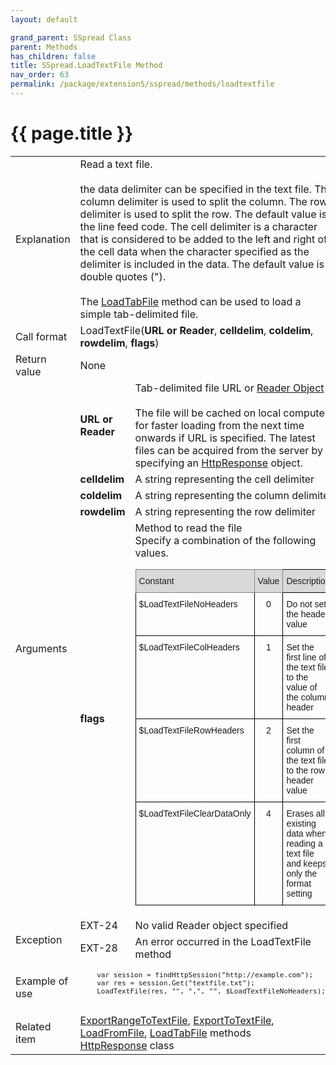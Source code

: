 ```yaml
---
layout: default

grand_parent: SSpread Class
parent: Methods
has_children: false
title: SSpread.LoadTextFile Method
nav_order: 63
permalink: /package/extension5/sspread/methods/loadtextfile
---
```

# {{ page.title }}

<table>
  <tr>
    <td>Explanation</td>
    <td colspan="2">Read a text file.<br><br> the data delimiter can be specified in the text file. The column delimiter is used to split the column. The row delimiter is used to split the row. The default value is the line feed code. The cell delimiter is a character that is considered to be added to the left and right of the cell data when the character specified as the delimiter is included in the data. The default value is double quotes ("). <br><br> The <a href="/package/extension5/sspread/methods/loadtabfile">LoadTabFile</a> method can be used to load a simple tab-delimited file.</td>
  </tr>
  <tr>
    <td>Call format</td>
    <td colspan="2">LoadTextFile(<b>URL or Reader</b>, <b>celldelim</b>, <b>coldelim</b>, <b>rowdelim</b>, <b>flags</b>)</td>
  </tr>
  <tr>
    <td>Return value</td>
    <td colspan="2">None</td>
  </tr>  
  <tr>
    <td rowspan="5">Arguments</td>
    <td><b>URL or Reader</b></td>
    <td>Tab-delimited file URL or <a href="/base/readerwriter#reader-object">Reader Object</a><br><br> The file will be cached on local computer for faster loading from the next time onwards if URL is specified. The latest files can be acquired from the server by specifying an <a href="/package/httppackage/httpresponse">HttpResponse</a> object.</td>
  </tr>  
  <tr>
    <td><b>celldelim</b></td>
    <td>A string representing the cell delimiter</td>
  </tr>  
  <tr>
    <td><b>coldelim</b></td>
    <td>A string representing the column delimiter</td>
  </tr>  
  <tr>
    <td><b>rowdelim</b></td>
    <td>A string representing the row delimiter</td>
  </tr>  
  <tr>
    <td><b>flags</b></td>
    <td>Method to read the file<br> Specify a combination of the following values.<br><style type="text/css">
.tg  {border-collapse:collapse;border-spacing:0;}
.tg td{border-color:black;border-style:solid;border-width:1px;font-family:Arial, sans-serif;font-size:14px;
  overflow:hidden;padding:10px 5px;word-break:normal;}
.tg th{border-color:black;border-style:solid;border-width:1px;font-family:Arial, sans-serif;font-size:14px;
  font-weight:normal;overflow:hidden;padding:10px 5px;word-break:normal;}
.tg .tg-baqh{text-align:center;vertical-align:top}
.tg .tg-xt05{background-color:#D9D9D9;text-align:left;vertical-align:top}
.tg .tg-23hc{background-color:#D9D9D9;border-color:inherit;font-family:Arial, Helvetica, sans-serif !important;text-align:left;
  vertical-align:top}
.tg .tg-z50u{background-color:#D9D9D9;border-color:inherit;font-family:Arial, Helvetica, sans-serif !important;text-align:center;
  vertical-align:top}
.tg .tg-0lax{text-align:left;vertical-align:top}
</style>
<table class="tg">
<thead>
  <tr>
    <th class="tg-23hc">Constant</th>
    <th class="tg-z50u">Value</th>
    <th class="tg-xt05">Description</th>
  </tr>
</thead>
<tbody>
  <tr>
    <td class="tg-0lax">$LoadTextFileNoHeaders</td>
    <td class="tg-baqh">0</td>
    <td class="tg-0lax">Do not set the header value</td>
  </tr>
  <tr>
    <td class="tg-0lax">$LoadTextFileColHeaders</td>
    <td class="tg-baqh">1</td>
    <td class="tg-0lax">Set the first line of the text file to the value of the column header</td>
  </tr>
  <tr>
    <td class="tg-0lax">$LoadTextFileRowHeaders</td>
    <td class="tg-baqh">2</td>
    <td class="tg-0lax">Set the first column of the text file to the row header value</td>
  </tr>
  <tr>
    <td class="tg-0lax">$LoadTextFileClearDataOnly</td>
    <td class="tg-baqh">4</td>
    <td class="tg-0lax">Erases all existing data when reading a text file and keeps only the format setting</td>
  </tr>
</tbody>
</table></td>
  </tr>  
  <tr>
    <td rowspan="2">Exception</td>
    <td>EXT-24</td>
    <td>No valid Reader object specified</td>
  </tr>
  <tr>
    <td>EXT-28</td>
    <td>An error occurred in the LoadTextFile method</td>
  </tr>
  <tr>
    <td>Example of use</td>
    <td colspan="2"><code><pre>
    var session = findHttpSession("http://example.com");
    var res = session.Get("textfile.txt");
    LoadTextFile(res, "", ",", "", $LoadTextFileNoHeaders);
    </pre></code></td>
  </tr>
  <tr>
    <td>Related item</td>
    <td colspan="2"><a href="/package/extension5/sspread/methods/exportrangetotextfile">ExportRangeToTextFile</a>, <a href="/package/extension5/sspread/methods/exporttotextfile">ExportToTextFile</a>, <a href="/package/extension5/sspread/methods/loadfromfile">LoadFromFile</a>, <a href="/package/extension5/sspread/methods/loadtabfile">LoadTabFile</a> methods<br><a href="/package/httppackage/httpresponse">HttpResponse</a> class</td>
  </tr>
</table>
